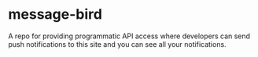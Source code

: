 # message-bird
A repo for providing programmatic API access where developers can send push notifications to this site and you can see all your notifications.

